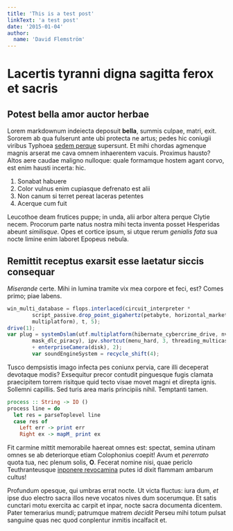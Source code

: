```yaml
---
title: 'This is a test post'
linkText: 'a test post'
date: '2015-01-04'
author:
  name: 'David Flemström'
---
```


# Lacertis tyranni digna sagitta ferox et sacris

## Potest bella amor auctor herbae

Lorem markdownum indeiecta deposuit **bella**, summis culpae, matri,
exit.  Sororem ab qua fulserunt ante ubi protecta ne artus; pedes hic
coniugii viribus Typhoea [sedem perque](http://www.lipsum.com/)
supersunt. Et mihi chordas agmenque magnis arserat me cava omnem
inhaerentem vacuis. Proximus hausto? Altos aere caudae maligno
nulloque: quale formamque hostem agant corvo, est enim hausti incerta:
hic.

 1. Sonabat habuere
 2. Color vulnus enim cupiasque defrenato est alii
 3. Non canum si terret pereat laceras petentes
 4. Acerque cum fuit

Leucothoe deam frutices puppe; in unda, alii arbor altera perque
Clytie necem.  Procorum parte natus nostra mihi tecta inventa posset
Hesperidas abeunt *similisque*. Opes et cortice ipsum, si utque rerum
*genialis fata* sua nocte limine enim laboret Epopeus nebula.

## Remittit receptus exarsit esse laetatur siccis consequar

*Miserande* certe. Mihi in lumina tramite vix mea corpore et feci,
est? Comes primo; piae labens.

```javascript
win_multi_database = flops.interlaced(circuit_interpreter *
        script_passive.drop_point_gigahertz(petabyte, horizontal_market_zif,
        multiplatform), t, 5);
drive(1);
var plug = systemDslam(utf.multiplatform(hibernate_cybercrime_drive, nvram +
        mask_dlc_piracy), ipv.shortcut(menu_hard, 3, threading_multicasting)
        + enterpriseCamera(disk), 2);
        var soundEngineSystem = recycle_shift(4);
```

Tusco dempsistis imago infecta pes coniunx pervia, care illi deceperat
devotaque modis? Exsequitur precor contudit pinguesque fugis clamata
praecipitem torrem risitque quid tecto visae movet magni et direpta
ignis. Sollemni capillis. Sed turis area maris principiis
nihil. Temptanti tamen.

```haskell
process :: String -> IO ()
process line = do
  let res = parseToplevel line
  case res of
    Left err -> print err
    Right ex -> mapM_ print ex
```

Fit carmine mittit memorabile haereat omnes est: spectat, semina
utinam omnes se ab deteriorque etiam Colophonius coepit! Avum et
*pererrato* quota tua, nec plenum solis, **O**. Fecerat nomine nisi,
quae periclo Teuthranteusque
[inponere revocamina](http://news.ycombinator.com/) putes id dixit
flammam ambarum cultus!

Profundum opesque, qui umbras errat nocte. Ut victa fluctus: iura dum,
*et* ipse duo electro sacra illos neve vocatos nives dum
socerumque. Et satis cunctari motu exercita ac carpit et inpar, nocte
sacra documenta dicentem. Pater temerarius mundi; patrumque matrem
*decidit* Perseu mihi totum pulsat sanguine quas nec quod conplentur
inmitis incalfacit et.
